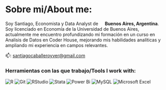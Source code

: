 <h1>Sobre mi/About me:</h1>

<p>Soy Santiago, Economista y Data Analyst de <img src="https://github.com/juancamilogutman/juancamilogutman/assets/113860274/a059f5be-86dd-473f-aff3-2f63414ef9b0" width="13"/> <b>Buenos Aires, Argentina</b>. Soy licenciado en Economía de la Universidad de Buenos Aires, actualmente me encuentro profundizando mi formación en un curso en Analisis de Datos en Coder House, mejorando mis habilidades analíticas y ampliando mi experiencia en campos relevantes.</p>


📫: santiagocaballeroyver@gmail.com

<h3>Herramientas con las que trabajo/Tools I work with:</h3>
<p>  
  
  ![R](https://img.shields.io/badge/r-%23276DC3.svg?style=for-the-badge&logo=r&logoColor=white)
  ![Git](https://img.shields.io/badge/git-%23F05033.svg?style=for-the-badge&logo=git&logoColor=white)
  ![RStudio](https://img.shields.io/badge/RStudio-4285F4?style=for-the-badge&logo=rstudio&logoColor=white)
  ![Stata](https://img.shields.io/badge/STATA-025E8C?style=for-the-badge)
  ![Power Bi](https://img.shields.io/badge/power_bi-F2C811?style=for-the-badge&logo=powerbi&logoColor=black)
  ![MySQL](https://img.shields.io/badge/mysql-4479A1.svg?style=for-the-badge&logo=mysql&logoColor=white)
  ![Microsoft Excel](https://img.shields.io/badge/Microsoft_Excel-217346?style=for-the-badge&logo=microsoft-excel&logoColor=white)
</p>


